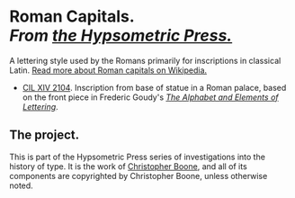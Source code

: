 # Roman Capitals. <br /> _From [the Hypsometric Press.][Hpm Press]_

A lettering style used by the Romans primarily for inscriptions in classical Latin. [Read more about Roman capitals on Wikipedia.][Wiki RC]

- [CIL XIV 2104][Github CIL XIV 2104]. Inscription from base of statue in a Roman palace, based on the front piece in Frederic Goudy's [_The Alphabet and Elements of Lettering_][Alphabet].


## The project.

This is part of the Hypsometric Press series of investigations into the history of type. It is the work of [Christopher Boone][], and all of its components are copyrighted by Christopher Boone, unless otherwise noted.


[Alphabet]: http://books.google.com/books?id=99nZAAAAMAAJ "Read about *The Alphabet and Elements of Lettering* on Google Books."
[Christopher Boone]: http://hypsometry.com/ "Read more about Christopher Boone's work on hypsometry.com."
[Github CIL XIV 2104]: http://github.com/cboone/hpm-press-site/tree/master/roman-capitals/cil-xiv-2104/ "Go to the Github page for CIL XIV 2104."
[Hpm Press]: http://github.com/cboone/hpm-press-site
[Wiki RC]: http://en.wikipedia.org/wiki/Roman_square_capitals
